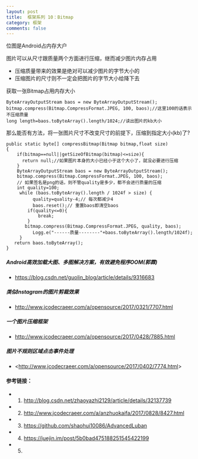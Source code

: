 ```yaml
---
layout: post
title:  框架系列 10：Bitmap
category: 框架
comments: false
---
```


位图是Android占内存大户

图片可以从尺寸跟质量两个方面进行压缩，继而减少图片内存占用

* 压缩质量带来的效果是绝对可以减少图片的字节大小的
* 压缩图片的尺寸则不一定会把图片的字节大小给降下去

获取一张Bitmap占用内存大小

```
ByteArrayOutputStream baos = new ByteArrayOutputStream();
bitmap.compress(Bitmap.CompressFormat.JPEG, 100, baos);//这里100的话表示不压缩质量
long length=baos.toByteArray().length/1024;//读出图片的kb大小
```

那么能否有方法，将一张图片尺寸不改变尺寸的前提下，压缩到指定大小(kb)了?

```
public static byte[] compressBitmap(Bitmap bitmap,float size)
{
	if(bitmap==null||getSizeOfBitmap(bitmap)<=size){
      return null;//如果图片本身的大小已经小于这个大小了，就没必要进行压缩
    }
    ByteArrayOutputStream baos = new ByteArrayOutputStream();
    bitmap.compress(Bitmap.CompressFormat.JPEG, 100, baos);
    // 如果签名是png的话，则不管quality是多少，都不会进行质量的压缩
    int quality=100;
     while (baos.toByteArray().length / 1024f > size) {
          quality=quality-4;// 每次都减少4
          baos.reset();// 重置baos即清空baos
        if(quality<=0){
            break;
        }
       bitmap.compress(Bitmap.CompressFormat.JPEG, quality, baos);
          Logg.e("------质量--------"+baos.toByteArray().length/1024f);               
     }
   return baos.toByteArray();
}
```


##### Android高效加载大图、多图解决方案，有效避免程序OOM(郭霖)

* <https://blog.csdn.net/guolin_blog/article/details/9316683>



##### 类似Instagram的图片剪裁效果

* <http://www.jcodecraeer.com/a/opensource/2017/0321/7707.html> 
 
 
##### 一个图片压缩框架
* <http://www.jcodecraeer.com/a/opensource/2017/0428/7885.html>


##### 图片不规则区域点击事件处理
 
 * <<http://www.jcodecraeer.com/a/opensource/2017/0402/7774.html>>
 
 
#### 参考链接：
 
* 1. <http://blog.csdn.net/zhaoyazhi2129/article/details/32137739>
* 2. <http://www.jcodecraeer.com/a/anzhuokaifa/2017/0828/8427.html>
* 3. <https://github.com/shaohui10086/AdvancedLuban>
* 4. <https://juejin.im/post/5b0bad475188251545422199>
* 5. 
 
 
 
 
 
 
 
 
 
 
 
 
 
 
 
 
 